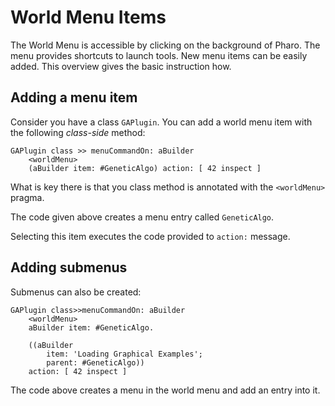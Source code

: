 # World Menu Items

The World Menu is accessible by clicking on the background of Pharo. The menu provides shortcuts to launch tools. New menu items can be easily added. This overview gives the basic instruction how.

## Adding a menu item
Consider you have a class `GAPlugin`. You can add a world menu item with the following _class-side_ method:

```st
GAPlugin class >> menuCommandOn: aBuilder
	<worldMenu>
	(aBuilder item: #GeneticAlgo) action: [ 42 inspect ]
```

What is key there is that you class method is annotated with the `<worldMenu>` pragma.

The code given above creates a menu entry called `GeneticAlgo`. 

Selecting this item executes the code provided to `action:` message. 

## Adding submenus
 
Submenus can also be created:

```st
GAPlugin class>>menuCommandOn: aBuilder
	<worldMenu>
	aBuilder item: #GeneticAlgo.
	
	((aBuilder
		item: 'Loading Graphical Examples';
		parent: #GeneticAlgo))
	action: [ 42 inspect ]
```

The code above creates a menu in the world menu and add an entry into it.


